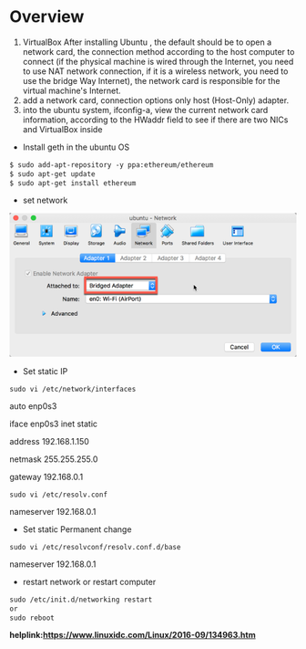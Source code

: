 # Overview
1. VirtualBox After installing Ubuntu , the default should be to open a network card, the connection method according to the host computer to connect (if the physical machine is wired through the Internet, you need to use NAT network connection, if it is a wireless network, you need to use the bridge Way Internet), the network card is responsible for the virtual machine's Internet.
2. add a network card, connection options only host (Host-Only) adapter.
3. into the ubuntu system, ifconfig-a, view the current network card information, according to the HWaddr field to see if there are two NICs and VirtualBox inside

* Install geth in the ubuntu OS

```
$ sudo add-apt-repository -y ppa:ethereum/ethereum
$ sudo apt-get update
$ sudo apt-get install ethereum
```

* set network 

![network](/picture/Network.png)

* Set static IP

```
sudo vi /etc/network/interfaces

```

auto enp0s3

iface enp0s3 inet static

address 192.168.1.150

netmask 255.255.255.0

gateway 192.168.0.1

```
sudo vi /etc/resolv.conf

```
nameserver 192.168.0.1


* Set static Permanent change

```
sudo vi /etc/resolvconf/resolv.conf.d/base
```

nameserver 192.168.0.1

* restart network or restart computer

```
sudo /etc/init.d/networking restart
or
sudo reboot
```
**helplink:https://www.linuxidc.com/Linux/2016-09/134963.htm**
